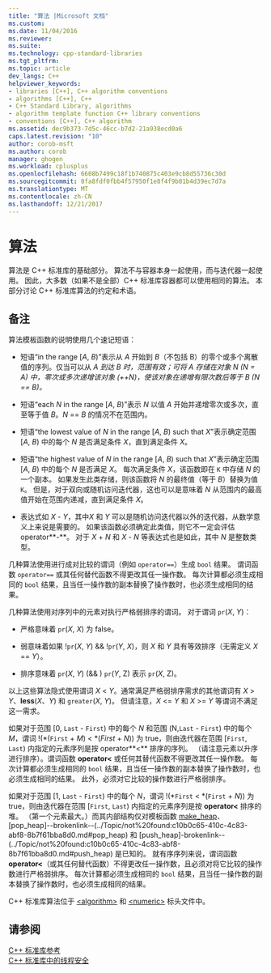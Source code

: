 ```yaml
---
title: "算法 |Microsoft 文档"
ms.custom: 
ms.date: 11/04/2016
ms.reviewer: 
ms.suite: 
ms.technology: cpp-standard-libraries
ms.tgt_pltfrm: 
ms.topic: article
dev_langs: C++
helpviewer_keywords:
- libraries [C++], C++ algorithm conventions
- algorithms [C++], C++
- C++ Standard Library, algorithms
- algorithm template function C++ library conventions
- conventions [C++], C++ algorithm
ms.assetid: dec9b373-7d5c-46cc-b7d2-21a938ecd0a6
caps.latest.revision: "10"
author: corob-msft
ms.author: corob
manager: ghogen
ms.workload: cplusplus
ms.openlocfilehash: 6608b7499c18f1b740875c403e9cb8d55736c30d
ms.sourcegitcommit: 8fa8fdf0fbb4f57950f1e8f4f9b81b4d39ec7d7a
ms.translationtype: MT
ms.contentlocale: zh-CN
ms.lasthandoff: 12/21/2017
---
```

# <a name="algorithms"></a>算法
算法是 C++ 标准库的基础部分。 算法不与容器本身一起使用，而与迭代器一起使用。 因此，大多数（如果不是全部）C++ 标准库容器都可以使用相同的算法。 本部分讨论 C++ 标准库算法的约定和术语。  
  
## <a name="remarks"></a>备注  
 算法模板函数的说明使用几个速记短语：  
  
-   短语“in the range [*A*, *B*)”表示从 *A* 开始到 *B*（不包括 B）的零个或多个离散值的序列。仅当可以从 *A 到达 *B* 时，范围有效；*可将 *A* 存储在对象 *N* (*N* = *A*) 中，零次或多次递增该对象 (++*N*)，使该对象在递增有限次数后等于 *B* (N == B*)。*  
  
-   短语“each *N* in the range [*A*, *B*)”表示 *N* 以值 *A* 开始并递增零次或多次，直至等于值 *B*。*N* == *B* 的情况不在范围内。  
  
-   短语“the lowest value of *N* in the range [*A*, *B*) such that *X*”表示确定范围 [*A*, *B*) 中的每个 *N* 是否满足条件 *X*，直到满足条件 *X*。  
  
-   短语“the highest value of *N* in the range [*A*, *B*) such that *X*”表示确定范围 [*A*, *B*) 中的每个 *N* 是否满足 *X*。 每次满足条件 *X*，该函数即在 `K` 中存储 *N* 的一个副本。 如果发生此类存储，则该函数将 *N* 的最终值（等于 *B*）替换为值 `K`。 但是，对于双向或随机访问迭代器，这也可以是意味着 *N* 从范围内的最高值开始在范围内递减，直到满足条件 *X*。  
  
-   表达式如 *X* - *Y*，其中*X* 和 *Y* 可以是随机访问迭代器以外的迭代器，从数学意义上来说是需要的。 如果该函数必须确定此类值，则它不一定会评估 operator**-**。 对于 *X* + *N* 和 *X* - *N* 等表达式也是如此，其中 *N* 是整数类型。  
  
 几种算法使用进行成对比较的谓词（例如 `operator==`）生成 `bool` 结果。 谓词函数 `operator==` 或其任何替代函数不得更改其任一操作数。 每次计算都必须生成相同的 `bool` 结果，且当任一操作数的副本替换了操作数时，也必须生成相同的结果。  
  
 几种算法使用对序列中的元素对执行严格弱排序的谓词。 对于谓词 `pr`(*X*, *Y*)：  
  
-   严格意味着 `pr`(*X*, *X*) 为 false。  
  
-   弱意味着如果 !`pr`(*X*, *Y*) && !`pr`(*Y*, *X*)，则 *X* 和 *Y* 具有等效排序（无需定义 *X* == *Y*）。  
  
-   排序意味着 `pr`(*X*, *Y*) (&& ) `pr`(*Y*, Z) 表示 `pr`(*X*, Z)。  
  
 以上这些算法隐式使用谓词 *X* \< *Y*。通常满足严格弱排序需求的其他谓词有 *X*  >  *Y*、**less**(*X*、*Y*) 和 `greater`(*X*, *Y*)。 但请注意，*X* \<= *Y* 和 *X* >= *Y* 等谓词不满足这一需求。  
  
 如果对于范围 [0, `Last` - `First`) 中的每个 *N* 和范围 (N,`Last` - `First`) 中的每个 *M*，谓词 !(\*(`First` + *M*) < \*(*First* + *N*)) 为 true，则由迭代器在范围 [`First`, `Last`) 内指定的元素序列是按 operator**<** 排序的序列。 （请注意元素以升序进行排序）。谓词函数 **operator<** 或任何其替代函数不得更改其任一操作数。 每次计算都必须生成相同的 `bool` 结果，且当任一操作数的副本替换了操作数时，也必须生成相同的结果。 此外，必须对它比较的操作数进行严格弱排序。  
  
 如果对于范围 [1, `Last` - `First`) 中的每个 *N*，谓词 !(\*`First` < \*(`First` + *N*)) 为 true，则由迭代器在范围 [`First`, `Last`) 内指定的元素序列是按 **operator<** 排序的堆。 （第一个元素最大。）而其内部结构仅对模板函数 [make_heap](http://msdn.microsoft.com/Library/b09f795c-f368-4aa8-b57e-61ee6100ddc2)、[pop_heap]--brokenlink--(../Topic/not%20found:c10b0c65-410c-4c83-abf8-8b7f61bba8d0.md#pop_heap) 和 [push_heap]-brokenlink--(../Topic/not%20found:c10b0c65-410c-4c83-abf8-8b7f61bba8d0.md#push_heap) 是已知的。 就有序序列来说，谓词函数 **operator<**（或其任何替代函数）不得更改任一操作数，且必须对将它比较的操作数进行严格弱排序。 每次计算都必须生成相同的 `bool` 结果，且当任一操作数的副本替换了操作数时，也必须生成相同的结果。  
  
 C++ 标准库算法位于 [\<algorithm>](../standard-library/algorithm.md) 和 [\<numeric>](../standard-library/numeric.md) 标头文件中。  
  
## <a name="see-also"></a>请参阅  
 [C++ 标准库参考](../standard-library/cpp-standard-library-reference.md)   
 [C++ 标准库中的线程安全](../standard-library/thread-safety-in-the-cpp-standard-library.md)

